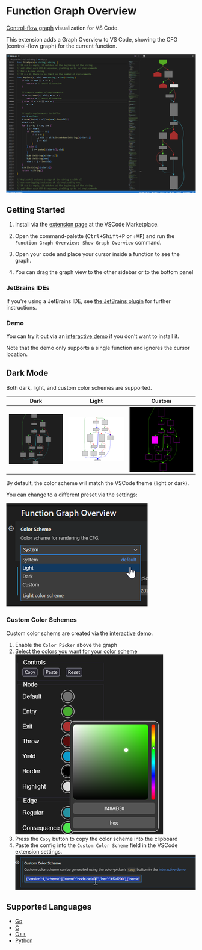 # Function Graph Overview

[Control-flow graph](https://en.wikipedia.org/wiki/Control-flow_graph) visualization for VS Code.

This extension adds a Graph Overview to VS Code, showing the CFG (control-flow graph) for the current function.

![Screenshot of the extension](./media/screenshots/banner_dark.png)

## Getting Started

1. Install via the [extension page](https://marketplace.visualstudio.com/items?itemName=tamir-bahar.function-graph-overview) at the VSCode Marketplace.

2. Open the command-palette (<kbd>Ctrl+Shift+P</kbd> or <kbd>⇧⌘P</kbd>) and run the `Function Graph Overview: Show Graph Overview` command.

3. Open your code and place your cursor inside a function to see the graph.

4. You can drag the graph view to the other sidebar or to the bottom panel

### JetBrains IDEs

If you're using a JetBrains IDE, see [the JetBrains plugin](https://github.com/tmr232/jb-function-graph-overview)
for further instructions.

### Demo

You can try it out via an [interactive demo](https://tmr232.github.io/function-graph-overview/) if you don't want to install it.

Note that the demo only supports a single function and ignores the cursor location.

## Dark Mode

Both dark, light, and custom color schemes are supported.

| Dark                                                             | Light                                                              | Custom                                                               |
| ---------------------------------------------------------------- | ------------------------------------------------------------------ | -------------------------------------------------------------------- |
| ![CFG with dark colors](media/screenshots/color-scheme/dark.png) | ![CFG with light colors](media/screenshots/color-scheme/light.png) | ![CFG with custom colors](media/screenshots/color-scheme/custom.png) |

By default, the color scheme will match the VSCode theme (light or dark).

You can change to a different preset via the settings:

![The "Color Scheme" menu in the VSCode settings](media/screenshots/color-scheme/settings.png)

### Custom Color Schemes

Custom color schems are created via the [interactive demo](https://tmr232.github.io/function-graph-overview/).

1. Enable the `Color Picker` above the graph
2. Select the colors you want for your color scheme<br/>
   ![The interactive color picker](media/screenshots/color-scheme/color-picker.png)
3. Press the `Copy` button to copy the color scheme into the clipboard
4. Paste the config into the `Custom Color Scheme` field in the VSCode extension settings.<br/>
   ![The Custom Color Scheme field in the settings](media/screenshots/color-scheme/settings-custom.png)

## Supported Languages

- [Go](https://tmr232.github.io/function-graph-overview/?language=0)
- [C](https://tmr232.github.io/function-graph-overview/?language=1)
- [C++](https://tmr232.github.io/function-graph-overview/?language=3)
- [Python](https://tmr232.github.io/function-graph-overview/?language=2)
